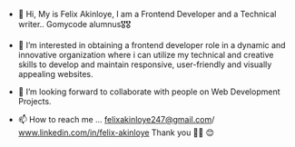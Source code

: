 - 👋 Hi, My is Felix Akinloye, I am a Frontend Developer and a Technical writer..
 Gomycode alumnus🎖️🎖️
- 👀 I’m interested in obtaining a frontend developer role in a dynamic and innovative organization where i can utilize my technical and creative skills to develop and maintain responsive, user-friendly and visually appealing websites. 
  
- 💞️ I’m looking forward to collaborate with people on Web Development Projects.
- 📫 How to reach me ... felixakinloye247@gmail.com/ www.linkedin.com/in/felix-akinloye
   Thank you 🙏🏾 😊
<!---
flexzy2011/flexzy2011 is a ✨ special ✨ repository because its `README.md` (this file) appears on your GitHub profile.

